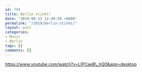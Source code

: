 ```yaml
---
id: 794
title: Berlin stinkt!
date: '2019-08-13 12:40:59 +0000'
permalink: "/2019/berlin-stinkt/"
layout: post
categories:
- Music
- Berlin
tags: []
comments: []
---
```

<https://www.youtube.com/watch?v=LIPCaeB\_hQ0&app=desktop>